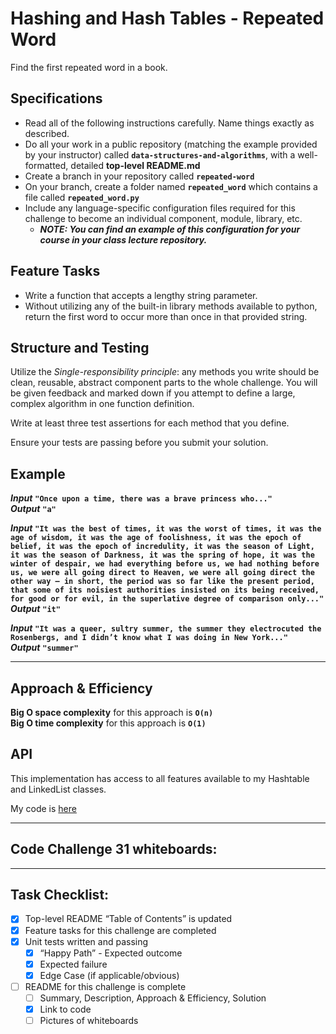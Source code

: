 # Hashing and Hash Tables - Repeated Word
Find the first repeated word in a book.

## Specifications
- Read all of the following instructions carefully. Name things exactly as described.
- Do all your work in a public repository (matching the example provided by your instructor) called __`data-structures-and-algorithms`__, with a well-formatted, detailed __top-level README.md__
- Create a branch in your repository called __`repeated-word`__
- On your branch, create a folder named __`repeated_word`__ which contains a file called __`repeated_word.py`__
- Include any language-specific configuration files required for this challenge to become an individual component, module, library, etc.
	- __*NOTE: You can find an example of this configuration for your course in your class lecture repository.*__

## Feature Tasks
* Write a function that accepts a lengthy string parameter.
* Without utilizing any of the built-in library methods available to python, return the first word to occur more than once in that provided string.

## Structure and Testing
Utilize the *Single-responsibility principle*: any methods you write should be clean, reusable, abstract component parts to the whole challenge. You will be given feedback and marked down if you attempt to define a large, complex algorithm in one function definition.

Write at least three test assertions for each method that you define.

Ensure your tests are passing before you submit your solution.

## Example

__*Input*__
__`"Once upon a time, there was a brave princess who..."`__ <br>
__*Output*__	__`"a"`__ <br>

__*Input*__
__`"It was the best of times, it was the worst of times, it was the age of wisdom, it was the age of foolishness, it was the epoch of belief, it was the epoch of incredulity, it was the season of Light, it was the season of Darkness, it was the spring of hope, it was the winter of despair, we had everything before us, we had nothing before us, we were all going direct to Heaven, we were all going direct the other way – in short, the period was so far like the present period, that some of its noisiest authorities insisted on its being received, for good or for evil, in the superlative degree of comparison only..."`__ <br>
__*Output*__  __`"it"`__ <br>

__*Input*__
__`"It was a queer, sultry summer, the summer they electrocuted the Rosenbergs, and I didn’t know what I was doing in New York..."`__ <br>
__*Output*__	__`"summer"`__ <br>

---

## Approach & Efficiency
__Big O space complexity__ for this approach is __`O(n)`__ <br>
__Big O time complexity__ for this approach is __`O(1)`__ <br>

## API
This implementation has access to all features available to my Hashtable and LinkedList classes.

My code is [here](./repeated_word.py)

---

## Code Challenge 31 whiteboards:
<!-- ![CC-31 repeated word - 1](./RELATIVE_PATH) -->

---

## Task Checklist: <br>
- [X] Top-level README “Table of Contents” is updated <br>
- [X] Feature tasks for this challenge are completed <br>
- [X] Unit tests written and passing <br>
    - [X] “Happy Path” - Expected outcome <br>
    - [X] Expected failure <br>
    - [X] Edge Case (if applicable/obvious) <br>
- [ ] README for this challenge is complete <br>
    - [ ] Summary, Description, Approach & Efficiency, Solution <br>
    - [X] Link to code <br>
    - [ ] Pictures of whiteboards <br>
